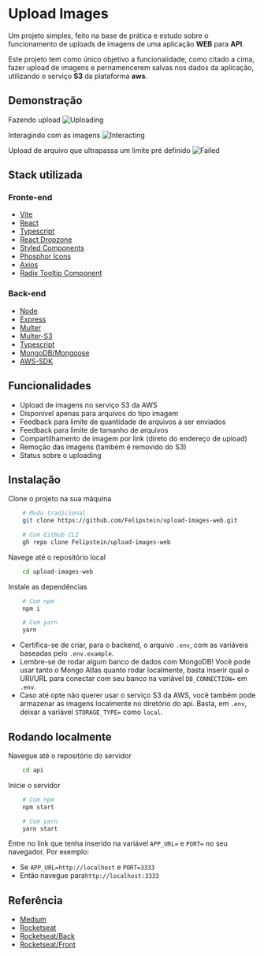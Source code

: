 
# Upload Images

Um projeto simples, feito na base de prática e estudo sobre o funcionamento de uploads de imagens de uma aplicação **WEB** para **API**.

Este projeto tem como único objetivo a funcionalidade, como citado a cima, fazer upload de imagens e pernamencerem salvas nos dados da aplicação, utilizando o serviço **S3** da plataforma **aws**.

## Demonstração

Fazendo upload
![Uploading](https://i.imgur.com/jjNb44U.gif)

Interagindo com as imagens
![Interacting](https://i.imgur.com/XpA9LxT.gif)

Upload de arquivo que ultrapassa um limite pré definido
![Failed](https://i.imgur.com/0fmLpVz.gif)


## Stack utilizada

### Fronte-end
- [Vite](https://vitejs.dev/)
- [React](https://reactjs.org/)
- [Typescript](https://www.typescriptlang.org/)
- [React Dropzone](https://react-dropzone.js.org/)
- [Styled Components](https://styled-components.com/)
- [Phosphor Icons](https://phosphoricons.com/)
- [Axios](https://axios-http.com/ptbr/docs/intro)
- [Radix Tooltip Component](https://www.radix-ui.com/docs/primitives/components/tooltip)

### Back-end
- [Node](https://nodejs.org/en/)
- [Express](https://expressjs.com/)
- [Multer](https://www.npmjs.com/package/multer)
- [Multer-S3](https://www.npmjs.com/package/multer-s3)
- [Typescript](https://www.typescriptlang.org/)
- [MongoDB/Mongoose](https://mongoosejs.com/)
- [AWS-SDK](https://aws.amazon.com/pt/sdk-for-javascript/)

## Funcionalidades

- Upload de imagens no serviço S3 da AWS
- Disponível apenas para arquivos do tipo imagem
- Feedback para limite de quantidade de arquivos a ser enviados
- Feedback para limite de tamanho de arquivos
- Compartilhamento de imagem por link (direto do endereço de upload)
- Remoção das imagens (também é removido do S3)
- Status sobre o uploading


## Instalação

Clone o projeto na sua máquina

```bash
    # Modo tradicional 
    git clone https://github.com/Felipstein/upload-images-web.git
```
```bash
    # Com GitHub CLI
    gh repo clone Felipstein/upload-images-web
```

Navege até o repositório local
```bash
    cd upload-images-web
```

Instale as dependências
```bash
    # Com npm
    npm i
```
```bash
    # Com yarn
    yarn
```

- Certifica-se de criar, para o backend, o arquivo `.env`, com as variáveis baseadas pelo `.env.example`.
- Lembre-se de rodar algum banco de dados com MongoDB! Você pode usar tanto o Mongo Atlas quanto rodar localmente, basta inserir qual o URI/URL para conectar com seu banco na variável `DB_CONNECTION=` em `.env`.
- Caso até opte não querer usar o serviço S3 da AWS, você também pode armazenar as imagens localmente no diretório do api. Basta, em `.env`, deixar a variável `STORAGE_TYPE=` como `local`.


## Rodando localmente

Navegue até o repositório do servidor
```bash
    cd api
```

Inicie o servidor
```bash
    # Com npm
    npm start
```
```bash
    # Com yarn
    yarn start
```

Entre no link que tenha inserido na variável `APP_URL=` e `PORT=` no seu navegador. Por exemplo:
- Se `APP_URL=http://localhost` e `PORT=3333`
- Então navegue para`http://localhost:3333`
## Referência

 - [Medium](https://medium.com/swlh/how-to-upload-image-using-multer-in-node-js-f3aeffb90657)
 - [Rocketseat](https://blog.rocketseat.com.br/upload-de-imagens-no-s3-da-aws-com-node-js/)
 - [Rocketseat/Back](https://www.youtube.com/watch?v=MkkbUfcZUZM)
 - [Rocketseat/Front](https://www.youtube.com/watch?v=G5UZmvkLWSQ)

